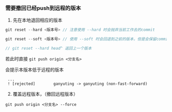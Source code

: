 [](https://blog.csdn.net/xs20691718/article/details/51901161)

### 需要撤回已经push到远程的版本

1. 先在本地退回相应的版本

```js
git reset --hard <版本号> // 注意使用 --hard 时会抛弃当前工作去的commit

git reset --soft <版本号> // 使用 --soft 时会回退到之前的版本，但是会保留commit， 可以重新提交

// git reset --hard head^ 返回上一个版本

```
若此时直接  `git push origin <分支名>`

会提示本版本低于远程的版本

```
 ...
 ! [rejected]        ganyuting -> ganyuting (non-fast-forward)
```

2. 覆盖远程版本，（撤回远程版本）

```
git push origin <分支名> --force
```